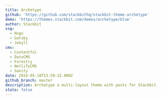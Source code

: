 ```yaml
---
title: Archetype
github: 'https://github.com/stackbithq/stackbit-theme-archetype'
demo: 'https://themes.stackbit.com/demos/archetype/blue'
author: Stackbit
ssg:
  - Hugo
  - Gatsby
  - Jekyll
cms:
  - Contentful
  - DatoCMS
  - Forestry
  - NetlifyCMS
  - Sanity
date: 2019-05-10T13:59:15.000Z
github_branch: master
description: Archetype a multi-layout theme with posts for Stackbit
stale: false
---
```

